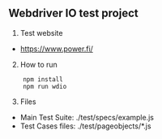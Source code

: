 ## Webdriver IO test project
1. Test website
- https://www.power.fi/
2. How to run
```
    npm install
    npm run wdio
```
3. Files
- Main Test Suite: ./test/specs/example.js
- Test Cases files: ./test/pageobjects/*.js
